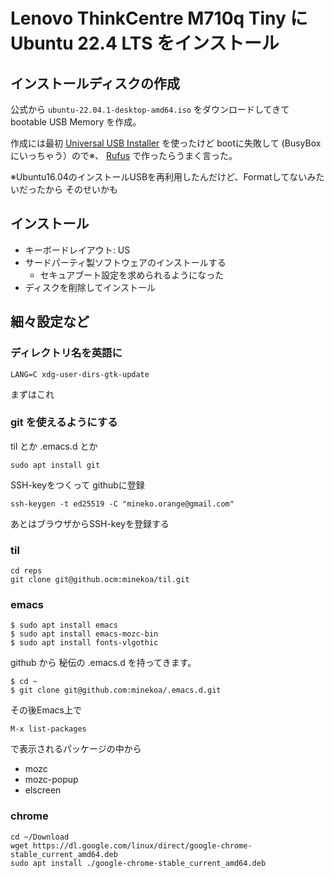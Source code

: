 # Lenovo ThinkCentre M710q Tiny に Ubuntu 22.4 LTS をインストール

## インストールディスクの作成

公式から `ubuntu-22.04.1-desktop-amd64.iso` をダウンロードしてきて
bootable USB Memory を作成。

作成には最初 [Universal USB Installer](https://www.softonic.jp/download/universal-usb-installer/) を使ったけど
bootに失敗して (BusyBox にいっちゃう）ので※、
[Rufus](https://rufus.ie/ja/#google_vignette) で作ったらうまく言った。

※Ubuntu16.04のインストールUSBを再利用したんだけど、Formatしてないみたいだったから
そのせいかも

## インストール

* キーボードレイアウト:  US
* サードパーティ製ソフトウェアのインストールする
    * セキュアブート設定を求められるようになった
* ディスクを削除してインストール


## 細々設定など

### ディレクトリ名を英語に

```console
LANG=C xdg-user-dirs-gtk-update
```

まずはこれ

### git を使えるようにする

til とか .emacs.d とか

```console
sudo apt install git
```

SSH-keyをつくって githubに登録

```console
ssh-keygen -t ed25519 -C "mineko.orange@gmail.com"
```

あとはブラウザからSSH-keyを登録する


### til

```console
cd reps
git clone git@github.ocm:minekoa/til.git
```

### emacs

```
$ sudo apt install emacs
$ sudo apt install emacs-mozc-bin
$ sudo apt install fonts-vlgothic
```

github から 秘伝の .emacs.d を持ってきます。

```console
$ cd ~
$ git clone git@github.com:minekoa/.emacs.d.git
```

その後Emacs上で

```
M-x list-packages
```

で表示されるパッケージの中から

* mozc
* mozc-popup
* elscreen


### chrome

```console
cd ~/Download
wget https://dl.google.com/linux/direct/google-chrome-stable_current_amd64.deb
sudo apt install ./google-chrome-stable_current_amd64.deb
```
